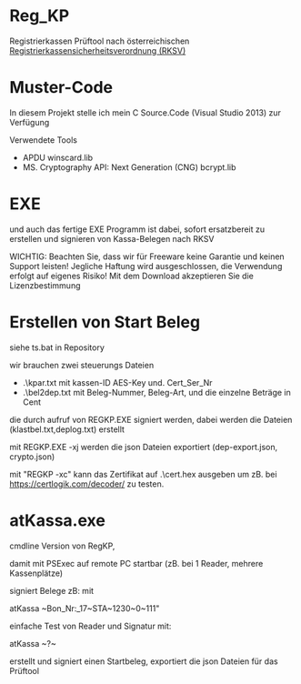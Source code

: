 # Reg_KP
Registrierkassen Prüftool
nach österreichischen [Registrierkassensicherheitsverordnung (RKSV)](https://github.com/a-sit-plus/at-registrierkassen-mustercode/releases/download/1.2-DOK/2016-09-05-Detailfragen-RKSV-V1.2.pdf) 


# Muster-Code

In diesem Projekt stelle ich mein C Source.Code (Visual Studio 2013) zur Verfügung 

Verwendete Tools

* APDU winscard.lib
* MS. Cryptography API: Next Generation (CNG) bcrypt.lib

# EXE 
und auch das fertige EXE Programm ist dabei, sofort ersatzbereit zu erstellen und signieren von Kassa-Belegen nach RKSV

WICHTIG: Beachten Sie, dass wir für Freeware keine Garantie und keinen Support leisten! Jegliche Haftung wird ausgeschlossen, die Verwendung erfolgt auf eigenes Risiko! Mit dem Download akzeptieren Sie die Lizenzbestimmung

# Erstellen von Start Beleg

siehe ts.bat in Repository

wir brauchen zwei steuerungs Dateien 
* .\kpar.txt  mit kassen-ID AES-Key und. Cert_Ser_Nr
* .\bel2dep.txt  mit Beleg-Nummer, Beleg-Art, und die einzelne Beträge in Cent

die durch aufruf von REGKP.EXE signiert werden, dabei werden die Dateien (klastbel.txt,deplog.txt) erstellt



mit REGKP.EXE -xj  werden die json Dateien exportiert (dep-export.json, crypto.json) 

mit "REGKP -xc" kann das Zertifikat auf .\cert.hex ausgeben um zB. bei https://certlogik.com/decoder/  zu testen.

# atKassa.exe
 
cmdline Version von RegKP, 

damit mit PSExec auf remote PC startbar (zB. bei 1 Reader, mehrere Kassenplätze)

signiert Belege zB: mit 

atKassa \~Bon_Nr:_17\~STA\~1230\~0\~111" 

einfache Test von Reader und Signatur mit:

atKassa \~?\~ 

erstellt und signiert einen Startbeleg, exportiert die json Dateien für das Prüftool 


